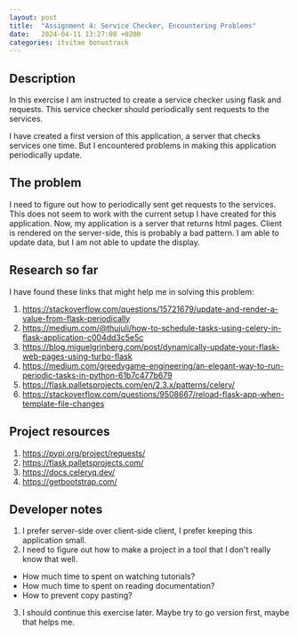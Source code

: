 ```yaml
---
layout: post
title:  "Assignment 4: Service Checker, Encountering Problems"
date:   2024-04-11 13:27:00 +0200
categories: itvitae bonustrack
---
```


## Description
In this exercise I am instructed to create a service checker using flask and requests.
This service checker should periodically sent requests to the services.

I have created a first version of this application, a server that checks services one time.
But I encountered problems in making this application periodically update.

## The problem
I need to figure out how to periodically sent get requests to the services.
This does not seem to work with the current setup I have created for this application.
Now, my application is a server that returns html pages.
Client is rendered on the server-side, this is probably a bad pattern.
I am able to update data, but I am not able to update the display.

## Research so far
I have found these links that might help me in solving this problem:
1. https://stackoverflow.com/questions/15721679/update-and-render-a-value-from-flask-periodically
2. https://medium.com/@thujuli/how-to-schedule-tasks-using-celery-in-flask-application-c004dd3c5e5c
3. https://blog.miguelgrinberg.com/post/dynamically-update-your-flask-web-pages-using-turbo-flask
4. https://medium.com/greedygame-engineering/an-elegant-way-to-run-periodic-tasks-in-python-61b7c477b679
5. https://flask.palletsprojects.com/en/2.3.x/patterns/celery/
6. https://stackoverflow.com/questions/9508667/reload-flask-app-when-template-file-changes

## Project resources
1. https://pypi.org/project/requests/
2. https://flask.palletsprojects.com/
3. https://docs.celeryq.dev/
4. https://getbootstrap.com/

## Developer notes
1. I prefer server-side over client-side client, I prefer keeping this application small.
2. I need to figure out how to make a project in a tool that I don't really know that well.
  - How much time to spent on watching tutorials?
  - How much time to spent on reading documentation?
  - How to prevent copy pasting?
3. I should continue this exercise later. Maybe try to go version first, maybe that helps me.

